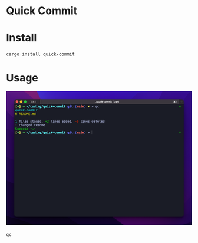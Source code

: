 # Quick Commit

# Install

```bash
cargo install quick-commit
```

# Usage

![example usage](./image.png)

```bash
qc
```
